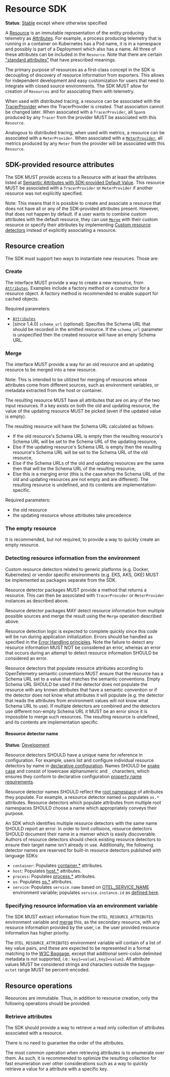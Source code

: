 # Resource SDK

**Status**: [Stable](../document-status.md) except where otherwise specified

A [Resource](../overview.md#resources) is an immutable representation of the entity producing
telemetry as [Attributes](../common/README.md#attribute).
For example, a process producing telemetry that is running in a
container on Kubernetes has a Pod name, it is in a namespace and possibly is
part of a Deployment which also has a name. All three of these attributes can be
included in the `Resource`. Note that there are certain
["standard attributes"](https://github.com/open-telemetry/semantic-conventions/blob/main/docs/resource/README.md) that have prescribed meanings.

The primary purpose of resources as a first-class concept in the SDK is
decoupling of discovery of resource information from exporters. This allows for
independent development and easy customization for users that need to integrate
with closed source environments. The SDK MUST allow for creation of `Resources` and
for associating them with telemetry.

When used with distributed tracing, a resource can be associated with the
[TracerProvider](../trace/api.md#tracerprovider) when the TracerProvider is created.
That association cannot be changed later.
When associated with a `TracerProvider`,
all `Span`s produced by any `Tracer` from the provider MUST be associated with this `Resource`.

Analogous to distributed tracing, when used with metrics,
a resource can be associated with a `MeterProvider`.
When associated with a [`MeterProvider`](../metrics/api.md#meterprovider),
all metrics produced by any `Meter` from the provider will be
associated with this `Resource`.

## SDK-provided resource attributes

The SDK MUST provide access to a Resource with at least the attributes listed at
[Semantic Attributes with SDK-provided Default Value](https://github.com/open-telemetry/semantic-conventions/blob/main/docs/resource/README.md#semantic-attributes-with-sdk-provided-default-value).
This resource MUST be associated with a `TracerProvider` or `MeterProvider`
if another resource was not explicitly specified.

Note: This means that it is possible to create and associate a resource that
does not have all or any of the SDK-provided attributes present. However, that
does not happen by default. If a user wants to combine custom attributes with
the default resource, they can use [`Merge`](#merge) with their custom resource
or specify their attributes by implementing
[Custom resource detectors](#detecting-resource-information-from-the-environment)
instead of explicitly associating a resource.

## Resource creation

The SDK must support two ways to instantiate new resources. Those are:

### Create

The interface MUST provide a way to create a new resource, from [`Attributes`](../common/README.md#attribute).
Examples include a factory method or a constructor for a resource
object. A factory method is recommended to enable support for cached objects.

Required parameters:

- [`Attributes`](../common/README.md#attribute)
- [since 1.4.0] `schema_url` (optional): Specifies the Schema URL that should be
  recorded in the emitted resource. If the `schema_url` parameter is unspecified
  then the created resource will have an empty Schema URL.

### Merge

The interface MUST provide a way for an old resource and an
updating resource to be merged into a new resource.

Note: This is intended to be utilized for merging of resources whose attributes
come from different sources,
such as environment variables, or metadata extracted from the host or container.

The resulting resource MUST have all attributes that are on any of the two input resources.
If a key exists on both the old and updating resource, the value of the updating
resource MUST be picked (even if the updated value is empty).

The resulting resource will have the Schema URL calculated as follows:

- If the old resource's Schema URL is empty then the resulting resource's Schema
  URL will be set to the Schema URL of the updating resource,
- Else if the updating resource's Schema URL is empty then the resulting
  resource's Schema URL will be set to the Schema URL of the old resource,
- Else if the Schema URLs of the old and updating resources are the same then
  that will be the Schema URL of the resulting resource,
- Else this is a merging error (this is the case when the Schema URL of the old
  and updating resources are not empty and are different). The resulting resource is
  undefined, and its contents are implementation-specific.

Required parameters:

- the old resource
- the updating resource whose attributes take precedence

### The empty resource

It is recommended, but not required, to provide a way to quickly create an empty
resource.

### Detecting resource information from the environment

Custom resource detectors related to generic platforms (e.g. Docker, Kubernetes)
or vendor specific environments (e.g. EKS, AKS, GKE) MUST be implemented as
packages separate from the SDK.

Resource detector packages MUST provide a method that returns a resource. This
can then be associated with `TracerProvider` or `MeterProvider` instances as
described above.

Resource detector packages MAY detect resource information from multiple
possible sources and merge the result using the `Merge` operation described
above.

Resource detection logic is expected to complete quickly since this code will be
run during application initialization. Errors should be handled as specified in
the [Error Handling
principles](../error-handling.md#basic-error-handling-principles). Note the
failure to detect any resource information MUST NOT be considered an error,
whereas an error that occurs during an attempt to detect resource information
SHOULD be considered an error.

Resource detectors that populate resource attributes according to OpenTelemetry
semantic conventions MUST ensure that the resource has a Schema URL set to a
value that matches the semantic conventions. Empty Schema URL SHOULD be used if
the detector does not populate the resource with any known attributes that have
a semantic convention or if the detector does not know what attributes it will
populate (e.g. the detector that reads the attributes from environment values
will not know what Schema URL to use). If multiple detectors are combined and
the detectors use different non-empty Schema URL it MUST be an error since it is
impossible to merge such resources. The resulting resource is undefined, and its
contents are implementation specific.

#### Resource detector name

**Status**: [Development](../document-status.md)

Resource detectors SHOULD have a unique name for reference in configuration. For
example, users list and configure individual resource detectors by name
in [declarative configuration](../configuration/README.md#declarative-configuration).
Names SHOULD be [snake case](https://en.wikipedia.org/wiki/Snake_case) and
consist of lowercase alphanumeric and `_` characters, which ensures they conform
to declarative
configuration [property name requirements](https://github.com/open-telemetry/opentelemetry-configuration/blob/main/CONTRIBUTING.md#property-name-case).

Resource detector names SHOULD reflect
the [root namespace](https://github.com/open-telemetry/semantic-conventions/blob/main/docs/general/naming.md#general-naming-considerations)
of attributes they populate. For example, a resource detector named `os`
populates `os.*` attributes. Resource detectors which populate attributes from
multiple root namespaces SHOULD choose a name which appropriately conveys their
purpose.

An SDK which identifies multiple resource detectors with the same name SHOULD
report an error. In order to limit collisions, resource detectors SHOULD
document their name in a manner which is easily discoverable. Authors of
resource detectors should check existing resource detectors to ensure their
target name isn't already in use. Additionally, the following detector names are
reserved for built-in resource detectors published with language SDKs:

* `container`:
  Populates [container.*](https://github.com/open-telemetry/semantic-conventions/blob/main/docs/resource/container.md)
  attributes.
* `host`:
  Populates [host.*](https://github.com/open-telemetry/semantic-conventions/blob/main/docs/resource/host.md)
  attributes.
* `process`:
  Populates [process.*](https://github.com/open-telemetry/semantic-conventions/blob/main/docs/resource/process.md)
  attributes.
* `os`:
  Populates [os.*](https://github.com/open-telemetry/semantic-conventions/blob/main/docs/resource/os.md)
  attributes.
* `service`: Populates `service.name` based
  on [OTEL_SERVICE_NAME](../configuration/sdk-environment-variables.md#general-sdk-configuration)
  environment variable; populates `service.instance.id`
  as [defined here](https://github.com/open-telemetry/semantic-conventions/blob/main/docs/attributes-registry/service.md#service-attributes).

### Specifying resource information via an environment variable

The SDK MUST extract information from the `OTEL_RESOURCE_ATTRIBUTES` environment
variable and [merge](#merge) this, as the secondary resource, with any resource
information provided by the user, i.e. the user provided resource information
has higher priority.

The `OTEL_RESOURCE_ATTRIBUTES` environment variable will contain of a list of
key value pairs, and these are expected to be represented in a format matching
to the [W3C Baggage](https://www.w3.org/TR/baggage/#header-content), except that additional
semi-colon delimited metadata is not supported, i.e.: `key1=value1,key2=value2`.
All attribute values MUST be considered strings and characters outside the
`baggage-octet` range MUST be percent-encoded.

## Resource operations

Resources are immutable. Thus, in addition to resource creation,
only the following operations should be provided:

### Retrieve attributes

The SDK should provide a way to retrieve a read only collection of attributes
associated with a resource.

There is no need to guarantee the order of the attributes.

The most common operation when retrieving attributes is to enumerate over them. As
such, it is recommended to optimize the resulting collection for fast
enumeration over other considerations such as a way to quickly retrieve a value
for a attribute with a specific key.
